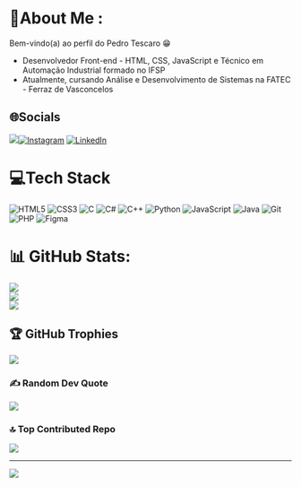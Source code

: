 # 💫About Me :
Bem-vindo(a) ao perfil do Pedro Tescaro 😁
- Desenvolvedor Front-end - HTML, CSS, JavaScript e Técnico em Automação Industrial formado no IFSP
- Atualmente, cursando Análise e Desenvolvimento de Sistemas na FATEC - Ferraz de Vasconcelos

## 🌐Socials
<a href = "mailto:pedroatescaro@gmail.com"><img src="https://img.shields.io/badge/-Gmail-%23333?style=for-the-badge&logo=gmail&logoColor=white" target="_blank"></a>[![Instagram](https://img.shields.io/badge/Instagram-%23E4405F.svg?style=for-the-badge&logo=Instagram&logoColor=white)](https://instagram.com/tescpedro) [![LinkedIn](https://img.shields.io/badge/LinkedIn-%230077B5.svg?style=for-the-badge&logo=linkedin&logoColor=white)](https://linkedin.com/in/pedrotescaro) 

# 💻Tech Stack
![HTML5](https://img.shields.io/badge/html5-%23E34F26.svg?style=for-the-badge&logo=html5&logoColor=white) ![CSS3](https://img.shields.io/badge/css3-%231572B6.svg?style=for-the-badge&logo=css3&logoColor=white) ![C](https://img.shields.io/badge/c-%2300599C.svg?style=for-the-badge&logo=c&logoColor=white) ![C#](https://img.shields.io/badge/c%23-%23239120.svg?style=for-the-badge&logo=csharp&logoColor=white) ![C++](https://img.shields.io/badge/c++-%2300599C.svg?style=for-the-badge&logo=c%2B%2B&logoColor=white)  ![Python](https://img.shields.io/badge/python-3670A0?style=for-the-badge&logo=python&logoColor=ffdd54) ![JavaScript](https://img.shields.io/badge/javascript-%23323330.svg?style=for-the-badge&logo=javascript&logoColor=%23F7DF1E) ![Java](https://img.shields.io/badge/java-%23ED8B00.svg?style=for-the-badge&logo=java&logoColor=white)  ![Git](https://img.shields.io/badge/git-%23F05033.svg?style=for-the-badge&logo=git&logoColor=white)	![PHP](https://img.shields.io/badge/php-%23777BB4.svg?style=for-the-badge&logo=php&logoColor=white) ![Figma](https://img.shields.io/badge/figma-%23F24E1E.svg?style=for-the-badge&logo=figma&logoColor=white)
# 📊 GitHub Stats:
![](https://github-readme-stats.vercel.app/api?username=pedrotescaro&theme=midnight-purple&hide_border=false&include_all_commits=true&count_private=true)<br/>
![](https://github-readme-streak-stats.herokuapp.com/?user=pedrotescaro&theme=midnight-purple&hide_border=false)<br/>
![](https://github-readme-stats.vercel.app/api/top-langs/?username=pedrotescaro&theme=midnight-purple&langs_count=10&hide_border=false&include_all_commits=true&count_private=true&layout=compact)

## 🏆 GitHub Trophies
![](https://github-profile-trophy.vercel.app/?username=pedrotescaro&theme=radical&no-frame=false&no-bg=false&margin-w=4)

### ✍️ Random Dev Quote
![](https://quotes-github-readme.vercel.app/api?type=horizontal&theme=radical)

### 🔝 Top Contributed Repo
![](https://github-contributor-stats.vercel.app/api?username=pedrotescaro&limit=5&theme=midnight-purple&combine_all_yearly_contributions=true)

---
[![](https://visitcount.itsvg.in/api?id=pedrotescaro&icon=0&color=0)](https://visitcount.itsvg.in)

<!-- Proudly created with GPRM ( https://gprm.itsvg.in ) -->
